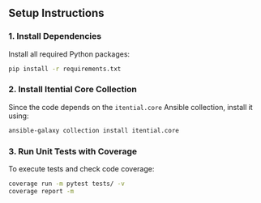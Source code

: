 ## Setup Instructions

### 1. Install Dependencies
Install all required Python packages:
```sh
pip install -r requirements.txt
```

### 2. Install Itential Core Collection
Since the code depends on the `itential.core` Ansible collection, install it using:
```sh
ansible-galaxy collection install itential.core
```

### 3. Run Unit Tests with Coverage
To execute tests and check code coverage:
```sh
coverage run -m pytest tests/ -v
coverage report -m
```
